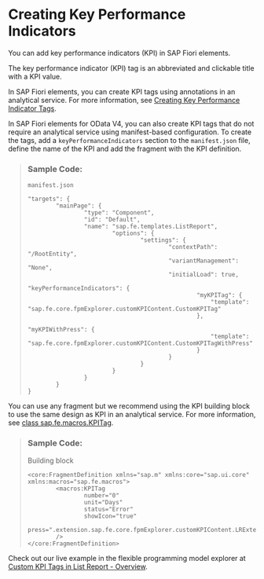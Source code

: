 <!-- loio88743992c11d4fb7bb5d39a667ff9f79 -->

# Creating Key Performance Indicators

You can add key performance indicators \(KPI\) in SAP Fiori elements.

The key performance indicator \(KPI\) tag is an abbreviated and clickable title with a KPI value.

In SAP Fiori elements, you can create KPI tags using annotations in an analytical service. For more information, see [Creating Key Performance Indicator Tags](creating-key-performance-indicator-tags-d80a360.md).

In SAP Fiori elements for OData V4, you can also create KPI tags that do not require an analytical service using manifest-based configuration. To create the tags, add a `keyPerformanceIndicators` section to the `manifest.json` file, define the name of the KPI and add the fragment with the KPI definition.

> ### Sample Code:  
> `manifest.json`
> 
> ```
> "targets": {
>         "mainPage": {
>                 "type": "Component",
>                 "id": "Default",
>                 "name": "sap.fe.templates.ListReport",
>                         "options": {
>                                 "settings": {
>                                         "contextPath": "/RootEntity",
>                                         "variantManagement": "None",
>                                         "initialLoad": true,
>                                         "keyPerformanceIndicators": {
>                                                 "myKPITag": {
>                                                     "template": "sap.fe.core.fpmExplorer.customKPIContent.CustomKPITag"
>                                                 },
>                                                 "myKPIWithPress": {
>                                                     "template": "sap.fe.core.fpmExplorer.customKPIContent.CustomKPITagWithPress"
>                                                 }
>                                         }
>                                 }
>                         }
>                 }
>         }
> }
> 
> ```

You can use any fragment but we recommend using the KPI building block to use the same design as KPI in an analytical service. For more information, see [class sap.fe.macros.KPITag](https://ui5.sap.com/#/api/sap.fe.macros.KPITag).

> ### Sample Code:  
> Building block
> 
> ```
> <core:FragmentDefinition xmlns="sap.m" xmlns:core="sap.ui.core" xmlns:macros="sap.fe.macros">
>         <macros:KPITag
>                 number="0"
>                 unit="Days"
>                 status="Error"
>                 showIcon="true"
>                 press=".extension.sap.fe.core.fpmExplorer.customKPIContent.LRExtend.onKPIPressed"
>         />
> </core:FragmentDefinition>
> ```

Check out our live example in the flexible programming model explorer at [Custom KPI Tags in List Report - Overview](https://sapui5.hana.ondemand.com/test-resources/sap/fe/core/fpmExplorer/index.html#/customElements/CustomKPITags/customKPIContent).

